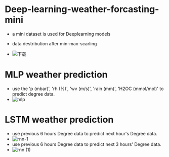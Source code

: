 # Deep-learning-weather-forcasting-mini
* a mini dataset is used for Deeplearning models

* data destribution after min-max-scarling
* ![下载](https://github.com/user-attachments/assets/9aadd3f0-2311-4959-82f9-d01602e7e750)
# MLP weather prediction
* use the 'p (mbar)', 'rh (%)', 'wv (m/s)', 'rain (mm)', 'H2OC (mmol/mol)' to predict degree data.
* ![mlp](https://github.com/user-attachments/assets/5c30479b-d295-45c3-a75e-c66f31be31d9)

# LSTM weather prediction
* use previous 6 hours Degree data to predict next hour's Degree data.
* ![rnn-1](https://github.com/user-attachments/assets/23a976af-e850-43ca-93c1-d3d32fc0992a)
* use previous 6 hours Degree data to predict next 3 hours' Degree data.
* ![rnn (1)](https://github.com/user-attachments/assets/2470d7ef-0ded-449e-9cfa-ae3b3853cf6f)

